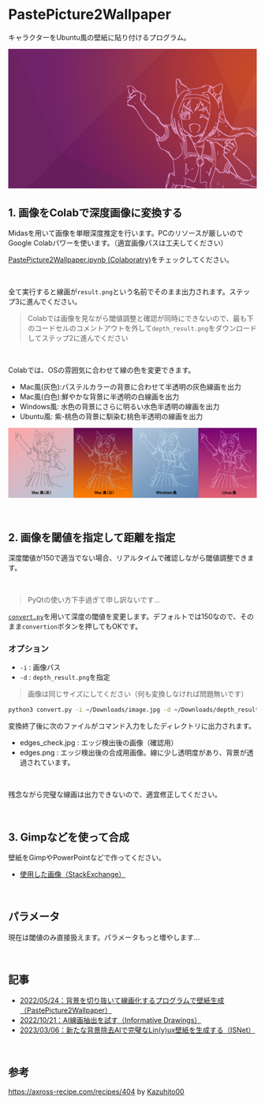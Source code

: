 # PastePicture2Wallpaper

キャラクターをUbuntu風の壁紙に貼り付けるプログラム。

![](./images_for_readme/urara-ubuntu-wallpaper.jpg)

## 1. 画像をColabで深度画像に変換する

Midasを用いて画像を単眼深度推定を行います。PCのリソースが厳しいのでGoogle Colabパワーを使います。（適宜画像パスは工夫してください）

[PastePicture2Wallpaper.ipynb (Colaboratry)](https://colab.research.google.com/github/Ar-Ray-code/PastePicture2Wallpaper/blob/main/PastePicture2Wallpaper.ipynb)をチェックしてください。

<br>

全て実行すると線画が`result.png`という名前でそのまま出力されます。ステップ3に進んでください。

> Colabでは画像を見ながら閾値調整と確認が同時にできないので、最も下のコードセルのコメントアウトを外して`depth_result.png`をダウンロードしてステップ2に進んでください

<br>

Colabでは、OSの雰囲気に合わせて線の色を変更できます。

- Mac風(灰色):パステルカラーの背景に合わせて半透明の灰色線画を出力
- Mac風(白色):鮮やかな背景に半透明の白線画を出力
- Windows風: 水色の背景にさらに明るい水色半透明の線画を出力
- Ubuntu風: 紫-桃色の背景に馴染む桃色半透明の線画を出力

![](./images_for_readme/export-variation.png)

<br>

## 2. 画像を閾値を指定して距離を指定

深度閾値が150で適当でない場合、リアルタイムで確認しながら閾値調整できます。

<br>

> PyQtの使い方下手過ぎて申し訳ないです…

[`convert.py`](./convert.py)を用いて深度の閾値を変更します。デフォルトでは150なので、そのまま`convertion`ボタンを押してもOKです。

### オプション

- `-i` : 画像パス
- `-d` : `depth_result.png`を指定

> 画像は同じサイズにしてください（何も変換しなければ問題無いです）

```bash
python3 convert.py -i ~/Downloads/image.jpg -d ~/Downloads/depth_result.png
```

変換終了後に次のファイルがコマンド入力をしたディレクトリに出力されます。

- edges_check.jpg : エッジ検出後の画像（確認用）
- edges.png : エッジ検出後の合成用画像。線に少し透明度があり、背景が透過されています。

<br>

残念ながら完璧な線画は出力できないので、適宜修正してください。

<br>

## 3. Gimpなどを使って合成

壁紙をGimpやPowerPointなどで作ってください。

- [使用した画像（StackExchange）](https://askubuntu.com/questions/1187569/where-to-find-default-ubuntu-purple-wallpaper-without-animals)

<br>

## パラメータ

現在は閾値のみ直接扱えます。パラメータもっと増やします…

<br>

## 記事

- [2022/05/24：背景を切り抜いて線画化するプログラムで壁紙生成（PastePicture2Wallpaper）](https://ar-ray.hatenablog.com/entry/2022/05/24/070000)
- [2022/10/21：AI線画抽出を試す（Informative Drawings）](https://ar-ray.hatenablog.com/entry/2022/10/21/080000)
- [2023/03/06：新たな背景除去AIで完璧なLin(y)ux壁紙を生成する（ISNet）](https://ar-ray.hatenablog.com/entry/2023/03/06/145756)

<br>

## 参考

https://axross-recipe.com/recipes/404 by [Kazuhito00](https://github.com/Kazuhito00/)
